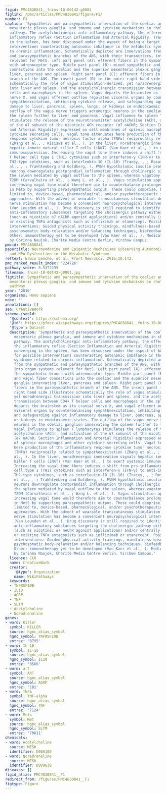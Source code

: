 ```yaml
---
figid: PMC4830841__fnins-10-00142-g0001
figlink: /pmc/articles/PMC4830841/figure/F1/
number: F1
caption: 'Sympathetic and parasympathetic innervation of the coeliac and superior
  mesenteric plexus ganglia, and immune and cytokine mechanisms in cholinergic anti-inflammatory
  pathway. The acetylcholinergic anti-inflammatory pathway, the efferent arc of the
  inflammatory reflex (Section Inflammation and Arterial Rigidity; Tracey, ) converging
  in the spleen, has been discussed under the aspect of being a target for possible
  interventions counteracting autonomic imbalance in the metabolic syndrome related
  to chronic inflammation. Schematically depicted are innervations from the sympathetic
  and parasympathetic branches of the ANS, with their transmitters, into organ systems
  relevant for MetS. Left part panel (A): efferent fibers in the sympathetic branch
  with adrenoceptor type. Middle part panel (B): mixed sympathetic and vagal fiber
  connections into the coeliac and the superior mesenteric plexus ganglia innervating
  liver, pancreas and spleen. Right part panel (C): efferent fibers in the parasympathetic
  branch of the ANS. The insert panel (D) to the outer right hand side illustrates
  schematically the role of vagus stimulation-derived, yet noradrenergic transmission
  into liver and spleen, and the acetylcholinergic transmission between CD4+ T helper
  cells and macrophages in the spleen. Vagus departs the brainstem as its cranial
  nerve X, and vagal efferent outflow regulates visceral organs by counterbalancing
  sympathoexcitation, inhibiting cytokine release, and safeguarding against inflammatory
  damage to liver, pancreas, spleen, lungs, or kidneys in endotoxaemic states. The
  outflow of the vagus nerve triggers adrenergic neurons in the coeliac ganglion innervating
  the spleen further to liver and pancreas. Vagal influence to spleen T lymphocytes
  stimulates the release of the neurotransmitter acetylcholine (ACh), and activation
  of the α7 subunit of the nicotinic ACh receptor (α7 nAChR; Section Inflammation
  and Arterial Rigidity) expressed on cell membranes of splenic macrophages and other
  cytokine secreting cells. Vagal tone attenuates here production of the inflammatory
  response cytokine tumor necrosis factor alpha (TNFα) reciprocally related to sympathoexcitation
  (Zhang et al., ; Kisiswa et al., ). In the liver, noradrenergic innervation signals
  hepatic innate natural killer T cells (iNKT) (Van Kaer et al., ) to exert systemic
  immunosuppression. Increasing the vagal tone there induces a shift from pro-inflammatory
  T helper cell type 1 (TH1) cytokines such as interferon-γ (IFN-γ) to anti-inflammatory
  TH2-type cytokines, such as interleukin-10 (IL-10) (Tracey, , ; Rosas-Ballina et
  al., , ; Trakhtenberg and Goldberg, ). PVNH hypothalamic insulin promoter expressing
  neurons downregulate postprandial inflammation through cholinergic signaling in
  the spleen mediated by vagal outflow to the spleen, whereas vagotomy results in
  T2DM (Carvalheira et al., ; Wang L. et al., ). Vagus stimulation approaches for
  increasing vagal tone would therefore aim to counterbalance prolonged sympathoexcitation
  in MetS by supporting parasympathetic output. These could comprise, but are not
  limited to, device-based, pharmacological, and/or psychotherapeutic intervention
  approaches. With the advent of wearable transcutaneous stimulation devices, vagus
  nerve stimulation has become a convenient neuropsychological intervention method
  (Van Leusden et al., ). Drug discovery is still required to identify non-steroidal
  anti-inflammatory substances targeting the cholinergic pathway either peripherally
  (such as nicotinic α7 nAChR agonist applications) and/or centrally (such as CNI-1493),
  or existing TNFα antagonists such as infliximab or etanercept. Possible behavioral
  interventions: Guided physical activity trainings, mindfulness-based psychotherapies,
  psychosomatic body-relaxation and/or balancing techniques, biofeedback training.
  Other: immunotherapy yet to be developed (Van Kaer et al., ). Medical illustrations
  by Corinna Naujok, Charité Media Centre Berlin, Virchow Campus.'
pmcid: PMC4830841
papertitle: Neuroendorine and Epigentic Mechanisms Subserving Autonomic Imbalance
  and HPA Dysfunction in the Metabolic Syndrome.
reftext: Erwin Lemche, et al. Front Neurosci. 2016;10:142.
pmc_ranked_result_index: '224726'
pathway_score: 0.5372299
filename: fnins-10-00142-g0001.jpg
figtitle: Sympathetic and parasympathetic innervation of the coeliac and superior
  mesenteric plexus ganglia, and immune and cytokine mechanisms in cholinergic anti-inflammatory
  pathway
year: '2016'
organisms: Homo sapiens
ndex: ''
annotations: []
seo: CreativeWork
schema-jsonld:
  '@context': https://schema.org/
  '@id': https://pfocr.wikipathways.org/figures/PMC4830841__fnins-10-00142-g0001.html
  '@type': Dataset
  description: 'Sympathetic and parasympathetic innervation of the coeliac and superior
    mesenteric plexus ganglia, and immune and cytokine mechanisms in cholinergic anti-inflammatory
    pathway. The acetylcholinergic anti-inflammatory pathway, the efferent arc of
    the inflammatory reflex (Section Inflammation and Arterial Rigidity; Tracey, )
    converging in the spleen, has been discussed under the aspect of being a target
    for possible interventions counteracting autonomic imbalance in the metabolic
    syndrome related to chronic inflammation. Schematically depicted are innervations
    from the sympathetic and parasympathetic branches of the ANS, with their transmitters,
    into organ systems relevant for MetS. Left part panel (A): efferent fibers in
    the sympathetic branch with adrenoceptor type. Middle part panel (B): mixed sympathetic
    and vagal fiber connections into the coeliac and the superior mesenteric plexus
    ganglia innervating liver, pancreas and spleen. Right part panel (C): efferent
    fibers in the parasympathetic branch of the ANS. The insert panel (D) to the outer
    right hand side illustrates schematically the role of vagus stimulation-derived,
    yet noradrenergic transmission into liver and spleen, and the acetylcholinergic
    transmission between CD4+ T helper cells and macrophages in the spleen. Vagus
    departs the brainstem as its cranial nerve X, and vagal efferent outflow regulates
    visceral organs by counterbalancing sympathoexcitation, inhibiting cytokine release,
    and safeguarding against inflammatory damage to liver, pancreas, spleen, lungs,
    or kidneys in endotoxaemic states. The outflow of the vagus nerve triggers adrenergic
    neurons in the coeliac ganglion innervating the spleen further to liver and pancreas.
    Vagal influence to spleen T lymphocytes stimulates the release of the neurotransmitter
    acetylcholine (ACh), and activation of the α7 subunit of the nicotinic ACh receptor
    (α7 nAChR; Section Inflammation and Arterial Rigidity) expressed on cell membranes
    of splenic macrophages and other cytokine secreting cells. Vagal tone attenuates
    here production of the inflammatory response cytokine tumor necrosis factor alpha
    (TNFα) reciprocally related to sympathoexcitation (Zhang et al., ; Kisiswa et
    al., ). In the liver, noradrenergic innervation signals hepatic innate natural
    killer T cells (iNKT) (Van Kaer et al., ) to exert systemic immunosuppression.
    Increasing the vagal tone there induces a shift from pro-inflammatory T helper
    cell type 1 (TH1) cytokines such as interferon-γ (IFN-γ) to anti-inflammatory
    TH2-type cytokines, such as interleukin-10 (IL-10) (Tracey, , ; Rosas-Ballina
    et al., , ; Trakhtenberg and Goldberg, ). PVNH hypothalamic insulin promoter expressing
    neurons downregulate postprandial inflammation through cholinergic signaling in
    the spleen mediated by vagal outflow to the spleen, whereas vagotomy results in
    T2DM (Carvalheira et al., ; Wang L. et al., ). Vagus stimulation approaches for
    increasing vagal tone would therefore aim to counterbalance prolonged sympathoexcitation
    in MetS by supporting parasympathetic output. These could comprise, but are not
    limited to, device-based, pharmacological, and/or psychotherapeutic intervention
    approaches. With the advent of wearable transcutaneous stimulation devices, vagus
    nerve stimulation has become a convenient neuropsychological intervention method
    (Van Leusden et al., ). Drug discovery is still required to identify non-steroidal
    anti-inflammatory substances targeting the cholinergic pathway either peripherally
    (such as nicotinic α7 nAChR agonist applications) and/or centrally (such as CNI-1493),
    or existing TNFα antagonists such as infliximab or etanercept. Possible behavioral
    interventions: Guided physical activity trainings, mindfulness-based psychotherapies,
    psychosomatic body-relaxation and/or balancing techniques, biofeedback training.
    Other: immunotherapy yet to be developed (Van Kaer et al., ). Medical illustrations
    by Corinna Naujok, Charité Media Centre Berlin, Virchow Campus.'
  license: CC0
  name: CreativeWork
  creator:
    '@type': Organization
    name: WikiPathways
  keywords:
  - TNFRSF10B
  - IL10
  - AGRP
  - TNF
  - SLTM
  - Acetylcholine
  - Noradrenaline
genes:
- word: Killer
  symbol: KILLER
  source: hgnc_alias_symbol
  hgnc_symbol: TNFRSF10B
  entrez: '8795'
- word: IL-10
  symbol: IL-10
  source: hgnc_alias_symbol
  hgnc_symbol: IL10
  entrez: '3586'
- word: art
  symbol: ART
  source: hgnc_alias_symbol
  hgnc_symbol: AGRP
  entrez: '181'
- word: TNFa
  symbol: TNF-alpha
  source: hgnc_alias_symbol
  hgnc_symbol: TNF
  entrez: '7124'
- word: Mets
  symbol: Met
  source: hgnc_alias_symbol
  hgnc_symbol: SLTM
  entrez: '79811'
chemicals:
- word: Acetylcholine
  source: MESH
  identifier: D000109
- word: Noradrenaline
  source: MESH
  identifier: D009638
diseases: []
figid_alias: PMC4830841__F1
redirect_from: /figures/PMC4830841__F1
figtype: Figure
---
```

